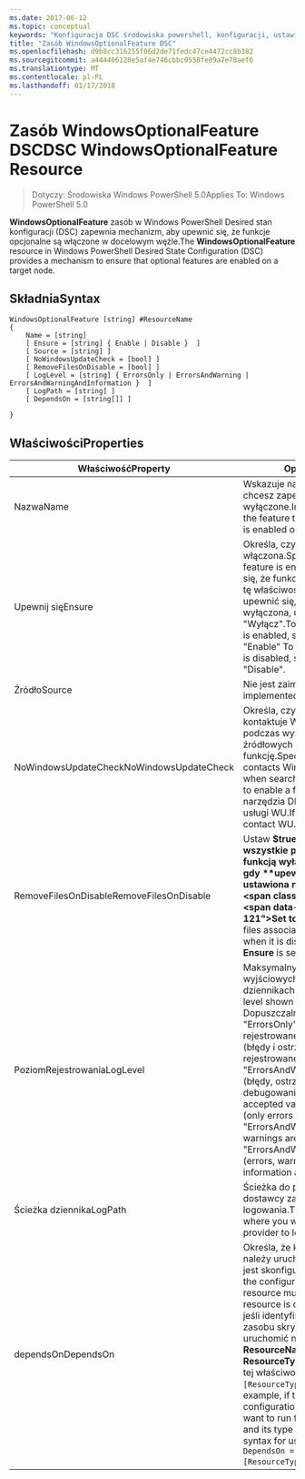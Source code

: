 ```yaml
---
ms.date: 2017-06-12
ms.topic: conceptual
keywords: "Konfiguracja DSC środowiska powershell, konfiguracji, ustawienia"
title: "Zasób WindowsOptionalFeature DSC"
ms.openlocfilehash: d9b8cc316255f06d2de71fedc47ce4472cc8b382
ms.sourcegitcommit: a444406120e5af4e746cbbc0558fe89a7e78aef6
ms.translationtype: MT
ms.contentlocale: pl-PL
ms.lasthandoff: 01/17/2018
---
```

# <a name="dsc-windowsoptionalfeature-resource"></a><span data-ttu-id="16884-103">Zasób WindowsOptionalFeature DSC</span><span class="sxs-lookup"><span data-stu-id="16884-103">DSC WindowsOptionalFeature Resource</span></span>

> <span data-ttu-id="16884-104">Dotyczy: Środowiska Windows PowerShell 5.0</span><span class="sxs-lookup"><span data-stu-id="16884-104">Applies To: Windows PowerShell 5.0</span></span>

<span data-ttu-id="16884-105">**WindowsOptionalFeature** zasób w Windows PowerShell Desired stan konfiguracji (DSC) zapewnia mechanizm, aby upewnić się, że funkcje opcjonalne są włączone w docelowym węźle.</span><span class="sxs-lookup"><span data-stu-id="16884-105">The **WindowsOptionalFeature** resource in Windows PowerShell Desired State Configuration (DSC) provides a mechanism to ensure that optional features are enabled on a target node.</span></span>

## <a name="syntax"></a><span data-ttu-id="16884-106">Składnia</span><span class="sxs-lookup"><span data-stu-id="16884-106">Syntax</span></span>

```
WindowsOptionalFeature [string] #ResourceName
{
    Name = [string]
    [ Ensure = [string] { Enable | Disable }  ]
    [ Source = [string] ]
    [ NoWindowsUpdateCheck = [bool] ]
    [ RemoveFilesOnDisable = [bool] ]
    [ LogLevel = [string] { ErrorsOnly | ErrorsAndWarning | ErrorsAndWarningAndInformation }  ]
    [ LogPath = [string] ]
    [ DependsOn = [string[]] ]
    
}
```

## <a name="properties"></a><span data-ttu-id="16884-107">Właściwości</span><span class="sxs-lookup"><span data-stu-id="16884-107">Properties</span></span>

|  <span data-ttu-id="16884-108">Właściwość</span><span class="sxs-lookup"><span data-stu-id="16884-108">Property</span></span>  |  <span data-ttu-id="16884-109">Opis</span><span class="sxs-lookup"><span data-stu-id="16884-109">Description</span></span>   | 
|---|---| 
| <span data-ttu-id="16884-110">Nazwa</span><span class="sxs-lookup"><span data-stu-id="16884-110">Name</span></span>| <span data-ttu-id="16884-111">Wskazuje nazwę funkcji, który chcesz zapewnić jest włączone lub wyłączone.</span><span class="sxs-lookup"><span data-stu-id="16884-111">Indicates the name of the feature that you want to ensure is enabled or disabled.</span></span>| 
| <span data-ttu-id="16884-112">Upewnij się</span><span class="sxs-lookup"><span data-stu-id="16884-112">Ensure</span></span>| <span data-ttu-id="16884-113">Określa, czy ta funkcja jest włączona.</span><span class="sxs-lookup"><span data-stu-id="16884-113">Specifies whether the feature is enabled.</span></span> <span data-ttu-id="16884-114">Aby upewnić się, że funkcja jest włączona, ustaw tę właściwość, aby "Włącz", aby upewnić się, że funkcja jest wyłączona, ustaw dla właściwości "Wyłącz".</span><span class="sxs-lookup"><span data-stu-id="16884-114">To ensure that the feature is enabled, set this property to "Enable" To ensure that the feature is disabled, set the property to "Disable".</span></span>|
| <span data-ttu-id="16884-115">Źródło</span><span class="sxs-lookup"><span data-stu-id="16884-115">Source</span></span>| <span data-ttu-id="16884-116">Nie jest zaimplementowana.</span><span class="sxs-lookup"><span data-stu-id="16884-116">Not implemented.</span></span>|
| <span data-ttu-id="16884-117">NoWindowsUpdateCheck</span><span class="sxs-lookup"><span data-stu-id="16884-117">NoWindowsUpdateCheck</span></span>| <span data-ttu-id="16884-118">Określa, czy narzędzia DISM kontaktuje Windows Update (WU) podczas wyszukiwania plików źródłowych włączyć funkcję.</span><span class="sxs-lookup"><span data-stu-id="16884-118">Specifies whether DISM contacts Windows Update (WU) when searching for the source files to enable a feature.</span></span> <span data-ttu-id="16884-119">Jeśli $true, narzędzia DISM skontaktować się z usługi WU.</span><span class="sxs-lookup"><span data-stu-id="16884-119">If $true, DISM does not contact WU.</span></span>|
| <span data-ttu-id="16884-120">RemoveFilesOnDisable</span><span class="sxs-lookup"><span data-stu-id="16884-120">RemoveFilesOnDisable</span></span>| <span data-ttu-id="16884-121">Ustaw **$true** Aby usunąć wszystkie pliki skojarzone z funkcją wyłączonego (oznacza to, gdy **upewnij się, że** jest ustawiona na "Brak").</span><span class="sxs-lookup"><span data-stu-id="16884-121">Set to **$true** to remove all files associated with the feature when it is disabled (that is, when **Ensure** is set to "Absent").</span></span>|
| <span data-ttu-id="16884-122">PoziomRejestrowania</span><span class="sxs-lookup"><span data-stu-id="16884-122">LogLevel</span></span>| <span data-ttu-id="16884-123">Maksymalny poziom informacji wyjściowych wyświetlanych w dziennikach.</span><span class="sxs-lookup"><span data-stu-id="16884-123">The maximum output level shown in the logs.</span></span> <span data-ttu-id="16884-124">Dopuszczalne wartości to: "ErrorsOnly" (tylko błędy są rejestrowane), "ErrorsAndWarning" (błędy i ostrzeżenia są rejestrowane), a "ErrorsAndWarningAndInformation" (błędy, ostrzeżenia i informacje o debugowaniu są rejestrowane).</span><span class="sxs-lookup"><span data-stu-id="16884-124">The accepted values are: "ErrorsOnly" (only errors are logged), "ErrorsAndWarning" (errors and warnings are logged), and "ErrorsAndWarningAndInformation" (errors, warnings, and debug information are logged).</span></span>|
| <span data-ttu-id="16884-125">Ścieżka dziennika</span><span class="sxs-lookup"><span data-stu-id="16884-125">LogPath</span></span>| <span data-ttu-id="16884-126">Ścieżka do pliku dziennika miejscu dostawcy zasobów do operacji logowania.</span><span class="sxs-lookup"><span data-stu-id="16884-126">The path to a log file where you want the resource provider to log the operation.</span></span>| 
| <span data-ttu-id="16884-127">dependsOn</span><span class="sxs-lookup"><span data-stu-id="16884-127">DependsOn</span></span>| <span data-ttu-id="16884-128">Określa, że konfiguracja inny zasób należy uruchomić przed ten zasób jest skonfigurowany.</span><span class="sxs-lookup"><span data-stu-id="16884-128">Specifies that the configuration of another resource must run before this resource is configured.</span></span> <span data-ttu-id="16884-129">Na przykład jeśli identyfikator konfiguracji zasobu skryptu bloku, który chcesz uruchomić najpierw jest __ResourceName__ i jej typ jest __ResourceType__, składnia za pomocą tej właściwości jest `DependsOn = "[ResourceType]ResourceName"`.</span><span class="sxs-lookup"><span data-stu-id="16884-129">For example, if the ID of the resource configuration script block that you want to run first is __ResourceName__ and its type is __ResourceType__, the syntax for using this property is `DependsOn = "[ResourceType]ResourceName"`.</span></span>| 
 



